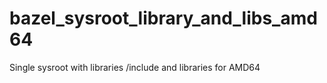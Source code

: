 # bazel_sysroot_library_and_libs_amd64

Single sysroot with libraries /include and libraries for AMD64
